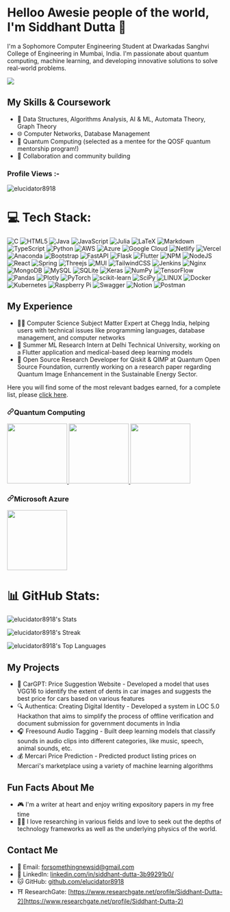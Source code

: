 # Helloo Awesie people of the world, I'm Siddhant Dutta 👋

I'm a Sophomore Computer Engineering Student at Dwarkadas Sanghvi College of Engineering in Mumbai, India. I'm passionate about quantum computing, machine learning, and developing innovative solutions to solve real-world problems. 

![](https://user-images.githubusercontent.com/74038190/212747903-e9bdf048-2dc8-41f9-b973-0e72ff07bfba.gif)

## My Skills & Coursework

- 🤖 Data Structures, Algorithms Analysis, AI & ML, Automata Theory, Graph Theory
- 🌐 Computer Networks, Database Management
- 🧠 Quantum Computing (selected as a mentee for the QOSF quantum mentorship program!)
- 🤝 Collaboration and community building

<p align="right"> <h3>Profile Views :-</h3> <img src="https://komarev.com/ghpvc/?username=elucidator8918&label=Profile%20views&color=0e75b6&style=flat"
    alt="elucidator8918" /> 
</p>

# 💻 Tech Stack:
![C](https://img.shields.io/badge/c-%2300599C.svg?style=for-the-badge&logo=c&logoColor=white) ![HTML5](https://img.shields.io/badge/html5-%23E34F26.svg?style=for-the-badge&logo=html5&logoColor=white) ![Java](https://img.shields.io/badge/java-%23ED8B00.svg?style=for-the-badge&logo=java&logoColor=white) ![JavaScript](https://img.shields.io/badge/javascript-%23323330.svg?style=for-the-badge&logo=javascript&logoColor=%23F7DF1E) 	![Julia](https://img.shields.io/badge/-Julia-9558B2?style=for-the-badge&logo=julia&logoColor=white) ![LaTeX](https://img.shields.io/badge/latex-%23008080.svg?style=for-the-badge&logo=latex&logoColor=white) ![Markdown](https://img.shields.io/badge/markdown-%23000000.svg?style=for-the-badge&logo=markdown&logoColor=white) ![TypeScript](https://img.shields.io/badge/typescript-%23007ACC.svg?style=for-the-badge&logo=typescript&logoColor=white) ![Python](https://img.shields.io/badge/python-3670A0?style=for-the-badge&logo=python&logoColor=ffdd54) ![AWS](https://img.shields.io/badge/AWS-%23FF9900.svg?style=for-the-badge&logo=amazon-aws&logoColor=white) ![Azure](https://img.shields.io/badge/azure-%230072C6.svg?style=for-the-badge&logo=azure-devops&logoColor=white) ![Google Cloud](https://img.shields.io/badge/Google%20Cloud-%234285F4.svg?style=for-the-badge&logo=google-cloud&logoColor=white) ![Netlify](https://img.shields.io/badge/netlify-%23000000.svg?style=for-the-badge&logo=netlify&logoColor=#00C7B7) ![Vercel](https://img.shields.io/badge/vercel-%23000000.svg?style=for-the-badge&logo=vercel&logoColor=white) ![Anaconda](https://img.shields.io/badge/Anaconda-%2344A833.svg?style=for-the-badge&logo=anaconda&logoColor=white) ![Bootstrap](https://img.shields.io/badge/bootstrap-%23563D7C.svg?style=for-the-badge&logo=bootstrap&logoColor=white) ![FastAPI](https://img.shields.io/badge/FastAPI-005571?style=for-the-badge&logo=fastapi) ![Flask](https://img.shields.io/badge/flask-%23000.svg?style=for-the-badge&logo=flask&logoColor=white) ![Flutter](https://img.shields.io/badge/Flutter-%2302569B.svg?style=for-the-badge&logo=Flutter&logoColor=white) ![NPM](https://img.shields.io/badge/NPM-%23000000.svg?style=for-the-badge&logo=npm&logoColor=white) ![NodeJS](https://img.shields.io/badge/node.js-6DA55F?style=for-the-badge&logo=node.js&logoColor=white) ![React](https://img.shields.io/badge/react-%2320232a.svg?style=for-the-badge&logo=react&logoColor=%2361DAFB) ![Spring](https://img.shields.io/badge/spring-%236DB33F.svg?style=for-the-badge&logo=spring&logoColor=white) ![Threejs](https://img.shields.io/badge/threejs-black?style=for-the-badge&logo=three.js&logoColor=white) ![MUI](https://img.shields.io/badge/MUI-%230081CB.svg?style=for-the-badge&logo=material-ui&logoColor=white) ![TailwindCSS](https://img.shields.io/badge/tailwindcss-%2338B2AC.svg?style=for-the-badge&logo=tailwind-css&logoColor=white) ![Jenkins](https://img.shields.io/badge/jenkins-%232C5263.svg?style=for-the-badge&logo=jenkins&logoColor=white) ![Nginx](https://img.shields.io/badge/nginx-%23009639.svg?style=for-the-badge&logo=nginx&logoColor=white) ![MongoDB](https://img.shields.io/badge/MongoDB-%234ea94b.svg?style=for-the-badge&logo=mongodb&logoColor=white) ![MySQL](https://img.shields.io/badge/mysql-%2300f.svg?style=for-the-badge&logo=mysql&logoColor=white) ![SQLite](https://img.shields.io/badge/sqlite-%2307405e.svg?style=for-the-badge&logo=sqlite&logoColor=white) ![Keras](https://img.shields.io/badge/Keras-%23D00000.svg?style=for-the-badge&logo=Keras&logoColor=white) ![NumPy](https://img.shields.io/badge/numpy-%23013243.svg?style=for-the-badge&logo=numpy&logoColor=white) ![TensorFlow](https://img.shields.io/badge/TensorFlow-%23FF6F00.svg?style=for-the-badge&logo=TensorFlow&logoColor=white) ![Pandas](https://img.shields.io/badge/pandas-%23150458.svg?style=for-the-badge&logo=pandas&logoColor=white) ![Plotly](https://img.shields.io/badge/Plotly-%233F4F75.svg?style=for-the-badge&logo=plotly&logoColor=white) ![PyTorch](https://img.shields.io/badge/PyTorch-%23EE4C2C.svg?style=for-the-badge&logo=PyTorch&logoColor=white) ![scikit-learn](https://img.shields.io/badge/scikit--learn-%23F7931E.svg?style=for-the-badge&logo=scikit-learn&logoColor=white) ![SciPy](https://img.shields.io/badge/SciPy-%230C55A5.svg?style=for-the-badge&logo=scipy&logoColor=%white) ![LINUX](https://img.shields.io/badge/Linux-FCC624?style=for-the-badge&logo=linux&logoColor=black) ![Docker](https://img.shields.io/badge/docker-%230db7ed.svg?style=for-the-badge&logo=docker&logoColor=white) ![Kubernetes](https://img.shields.io/badge/kubernetes-%23326ce5.svg?style=for-the-badge&logo=kubernetes&logoColor=white) ![Raspberry Pi](https://img.shields.io/badge/-RaspberryPi-C51A4A?style=for-the-badge&logo=Raspberry-Pi) ![Swagger](https://img.shields.io/badge/-Swagger-%23Clojure?style=for-the-badge&logo=swagger&logoColor=white) ![Notion](https://img.shields.io/badge/Notion-%23000000.svg?style=for-the-badge&logo=notion&logoColor=white) ![Postman](https://img.shields.io/badge/Postman-FF6C37?style=for-the-badge&logo=postman&logoColor=white)

## My Experience

- 👨‍💻 Computer Science Subject Matter Expert at Chegg India, helping users with technical issues like programming languages, database management, and computer networks
- 🌱 Summer ML Research Intern at Delhi Technical University, working on a Flutter application and medical-based deep learning models
- 🚀 Open Source Research Developer for Qiskit & QIMP at Quantum Open Source Foundation, currently working on a research paper regarding Quantum Image Enhancement in the Sustainable Energy Sector.

<p dir="auto">Here you will find some of the most relevant badges earned, for a complete list, please <a href="https://www.credly.com/users/siddhant-dutta/badges" rel="nofollow">click here</a>.</p>

<h3 dir="auto"><a id="user-content-project-management" class="anchor" aria-hidden="true" href="#project-management"><svg class="octicon octicon-link" viewBox="0 0 16 16" version="1.1" width="16" height="16" aria-hidden="true"><path fill-rule="evenodd" d="M7.775 3.275a.75.75 0 001.06 1.06l1.25-1.25a2 2 0 112.83 2.83l-2.5 2.5a2 2 0 01-2.83 0 .75.75 0 00-1.06 1.06 3.5 3.5 0 004.95 0l2.5-2.5a3.5 3.5 0 00-4.95-4.95l-1.25 1.25zm-4.69 9.64a2 2 0 010-2.83l2.5-2.5a2 2 0 012.83 0 .75.75 0 001.06-1.06 3.5 3.5 0 00-4.95 0l-2.5 2.5a3.5 3.5 0 004.95 4.95l1.25-1.25a.75.75 0 00-1.06-1.06l-1.25 1.25a2 2 0 01-2.83 0z"></path></svg></a>Quantum Computing</h3>

<a href="https://www.credly.com/badges/11b510c9-c998-4edf-8ffe-c6000f8139d7" rel="nofollow">
    <img src="https://images.credly.com/size/340x340/images/fcc8af64-3b96-45a2-b6a1-60da06f309f0/image.png" width="140" height="140" style="max-width: 100%;">
</a>

<a href="https://www.credly.com/badges/62f935a9-d808-475e-bf36-fa04cb874a44" rel="nofollow">
    <img src="https://images.credly.com/size/340x340/images/7f8d686d-dae3-4d9f-8275-fbd449b4008e/IBM_Certified_Associate_Developer_-_Quantum_Computation_using_Qiskit_v0.2X.png" width="140" height="140" style="max-width: 100%;">
</a>

<a href="https://www.credly.com/badges/f4e77709-b497-4707-b864-886a6d5a9861" rel="nofollow">
    <img src="https://images.credly.com/size/340x340/images/9ea2c759-2222-4b5d-80b7-6873e8def83b/image.png" width="140" height="140" style="max-width: 100%;">
</a>

<h3 dir="auto"><a id="user-content-project-management" class="anchor" aria-hidden="true" href="#project-management"><svg class="octicon octicon-link" viewBox="0 0 16 16" version="1.1" width="16" height="16" aria-hidden="true"><path fill-rule="evenodd" d="M7.775 3.275a.75.75 0 001.06 1.06l1.25-1.25a2 2 0 112.83 2.83l-2.5 2.5a2 2 0 01-2.83 0 .75.75 0 00-1.06 1.06 3.5 3.5 0 004.95 0l2.5-2.5a3.5 3.5 0 00-4.95-4.95l-1.25 1.25zm-4.69 9.64a2 2 0 010-2.83l2.5-2.5a2 2 0 012.83 0 .75.75 0 001.06-1.06 3.5 3.5 0 00-4.95 0l-2.5 2.5a3.5 3.5 0 004.95 4.95l1.25-1.25a.75.75 0 00-1.06-1.06l-1.25 1.25a2 2 0 01-2.83 0z"></path></svg></a>Microsoft Azure</h3>

<a href="https://www.credly.com/badges/9a29b213-dc47-4580-b065-72aa2734fe7c" rel="nofollow">
    <img src="https://images.credly.com/size/340x340/images/be8fcaeb-c769-4858-b567-ffaaa73ce8cf/image.png" width="140" height="140" style="max-width: 100%;">
</a>

# 📊 GitHub Stats:
![elucidator8918's Stats](https://github-readme-stats.vercel.app/api?username=elucidator8918&theme=vue-dark&show_icons=true&hide_border=true&count_private=true)

![elucidator8918's Streak](https://github-readme-streak-stats.herokuapp.com/?user=elucidator8918&theme=vue-dark&hide_border=true)

![elucidator8918's Top Languages](https://github-readme-stats.vercel.app/api/top-langs/?username=elucidator8918&theme=vue-dark&show_icons=true&hide_border=true&layout=compact)

## My Projects

- 🚗 CarGPT: Price Suggestion Website - Developed a model that uses VGG16 to identify the extent of dents in car images and suggests the best price for cars based on various features
- 🔍 Authentica: Creating Digital Identity - Developed a system in LOC 5.0 Hackathon that aims to simplify the process of offline verification and document submission for government documents in India
- 🎧 Freesound Audio Tagging - Built deep learning models that classify sounds in audio clips into different categories, like music, speech, animal sounds, etc.
- 💰 Mercari Price Prediction - Predicted product listing prices on Mercari's marketplace using a variety of machine learning algorithms

## Fun Facts About Me

- 🎮 I'm a writer at heart and enjoy writing expository papers in my free time
- 🧑‍🔬 I love researching in various fields and love to seek out the depths of technology frameworks as well as the underlying physics of the world.

## Contact Me

- 📧 Email: forsomethingnewsid@gmail.com
- 💼 LinkedIn: [linkedin.com/in/siddhant-dutta-3b99291b0/](https://www.linkedin.com/in/siddhant-dutta-30260315a/)
- 🐱 GitHub: [github.com/elucidator8918](https://github.com/elucidator8918)
- ⛩️ ResearchGate: [https://www.researchgate.net/profile/Siddhant-Dutta-2](https://www.researchgate.net/profile/Siddhant-Dutta-2)
